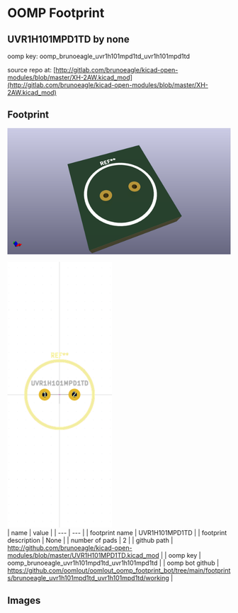 # OOMP Footprint  
## UVR1H101MPD1TD  by none  
  
oomp key: oomp_brunoeagle_uvr1h101mpd1td_uvr1h101mpd1td  
  
source repo at: [http://gitlab.com/brunoeagle/kicad-open-modules/blob/master/XH-2AW.kicad_mod](http://gitlab.com/brunoeagle/kicad-open-modules/blob/master/XH-2AW.kicad_mod)  
## Footprint  
  
[![working_kicad_pcb_3d.png](working_kicad_pcb_3d_600.png)](working_kicad_pcb_3d.png)  
  
[![working.png](working_600.png)](working.png)  
| name | value | 
| --- | --- | 
| footprint name | UVR1H101MPD1TD | 
| footprint description | None | 
| number of pads | 2 | 
| github path | http://github.com/brunoeagle/kicad-open-modules/blob/master/UVR1H101MPD1TD.kicad_mod | 
| oomp key | oomp_brunoeagle_uvr1h101mpd1td_uvr1h101mpd1td | 
| oomp bot github | https://github.com/oomlout/oomlout_oomp_footprint_bot/tree/main/footprints/brunoeagle_uvr1h101mpd1td_uvr1h101mpd1td/working | 
## Images  

